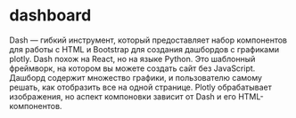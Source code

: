 # dashboard
Dash — гибкий инструмент, который предоставляет набор компонентов для работы с HTML и Bootstrap для создания дашбордов с графиками plotly.
Dash похож на React, но на языке Python. Это шаблонный фреймворк, на котором вы можете создать сайт без JavaScript. Дашборд содержит множество графики, и пользователю самому решать, как отобразить все на одной странице. Plotly обрабатывает изображения, но аспект компоновки зависит от Dash и его HTML-компонентов.
